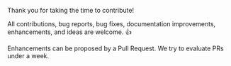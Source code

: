 Thank you for taking the time to contribute!

All contributions, bug reports, bug fixes, documentation improvements, enhancements, and ideas are welcome. :+1:

Enhancements can be proposed by a Pull Request. We try to evaluate PRs under a week.
